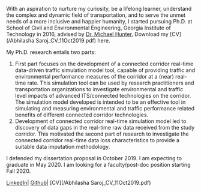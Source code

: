 With an aspiration to nurture my curiosity, be a lifelong learner, understand the complex and dynamic field of transportation, and to serve the unmet needs of a more inclusive and happier humanity, I started pursuing Ph.D. at School of Civil and Environmental Engineering, Georgia Institute of Technology in 2016, advised by [Dr. Michael Hunter.](https://ce.gatech.edu/people/Faculty/811/overview) Download my [CV](/Abhilasha Saroj_CV_11Oct2019.pdf) here.

My Ph.D. research entails two parts:
1. First part focuses on the development of a connected corridor real-time data-driven traffic simulation model tool, capable of providing traffic and environmental performance measures of the corridor at a (near) real-time rate. This simulation tool can be used by research practitioners and transportation organizations to investigate environmental and traffic level impacts of advanced ITS/connected technologies on the corridor. The simulation model developed is intended to be an effective tool in simulating and measuring environmental and traffic performance related benefits of different connected corridor technologies. 
2. Development of connected corridor real-time simulation model led to discovery of data gaps in the real-time raw data received from the study corridor. This motivated the second part of research to investigate the connected corridor real-time data loss characteristics to provide a suitable data imputation methodology. 

I defended my dissertation proposal in October 2019. I am expecting to graduate in May 2020. I am looking for a faculty/post-doc position starting Fall 2020.

[LinkedIn](https://www.linkedin.com/in/abhilasha-saroj-gatech/)| [Github](https://github.com/gitpeck)| [CV](/Abhilasha Saroj_CV_11Oct2019.pdf)
